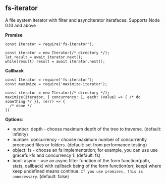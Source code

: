 ## fs-iterator

A file system iterator with filter and asyncIterator iterafaces. Supports Node 0.10 and above

**Promise**

```
const Iterator = require('fs-iterator');

const iterator = new Iterator(/* directory */);
let result = await iterator.next();
while(result) result = await iterator.next();
```

**Callback**

```
const Iterator = require('fs-iterator');
const maximize = require('maximize-iterator');

const iterator = new Iterator(/* directory */);
maximize(iterator, { concurrency: 1, each: (value) => { /* do something */ }}, (err) => {
  /* done */
})
```

**Options**:

- number: depth - choose maximum depth of the tree to traverse. (default: infinity)
- number: concurrency - choose maximum number of concurrently processed files or folders. (default: set from performance testing)
- object: fs - choose an fs implementation; for example, you can use use graceful-fs and concurrency 1. (default: fs)
- bool: async - use an async filter function of the form function(path, stats, callback) with callback being of the form function(err, keep) where keep undefined means continue. `If you use promises, this is unnecessary`. (default: false)
